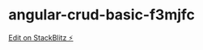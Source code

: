 # angular-crud-basic-f3mjfc

[Edit on StackBlitz ⚡️](https://stackblitz.com/edit/angular-crud-basic-f3mjfc)